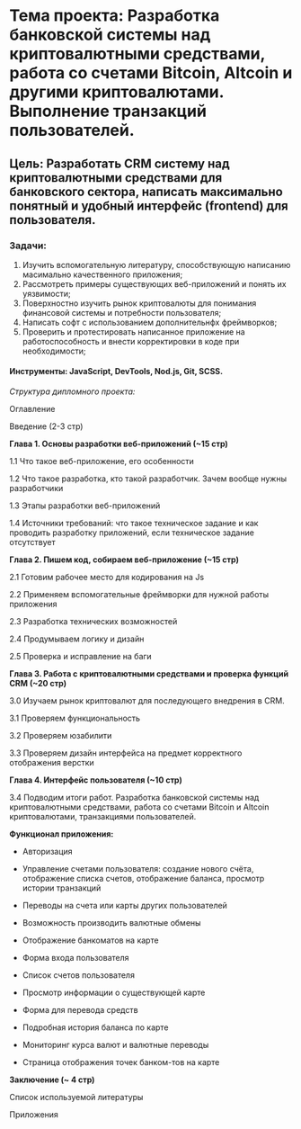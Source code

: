 # Тема проекта: Разработка банковской системы над криптовалютными средствами, работа со счетами Bitcoin, Altcoin и другими криптовалютами. Выполнение транзакций пользователей.

## Цель: Разработать CRM систему над криптовалютными средствами для банковского сектора, написать максимально понятный и удобный интерфейс (frontend) для пользователя. ##

### Задачи: ###
1.	Изучить вспомогательную литературу, способствующую написанию масимально качественного приложения;
2.	Рассмотреть примеры существующих веб-приложений и понять их уязвимости;
3.	Поверхностно изучить рынок криптовалюты для понимания финансовой системы и потребности пользователя; 
4.	Написать софт с использованием дополнительнфх фреймворков;
5.	Проверить и протестировать написанное приложение на работоспособность и внести корректировки в коде при необходимости;
	
#### Инструменты: JavaScript, DevTools, Nod.js, Git, SCSS. 

*Структура дипломного проекта:*

Оглавление

Введение (2-3 стр)

**Глава 1. Основы разработки 
веб-приложений (~15 стр)**

1.1 Что такое 
веб-приложение, его особенности

1.2 Что такое разработка, кто такой разработчик. Зачем вообще нужны разработчики

1.3 Этапы разработки веб-приложений

1.4 Источники требований: что такое техническое задание и как проводить разработку приложений, если техническое задание отсутствует

**Глава 2. Пишем код, собираем веб-приложение (~15 стр)**

2.1 Готовим рабочее место для кодирования на Js

2.2 Применяем вспомогательные фреймворки для нужной работы приложения

2.3 Разработка технических возможностей

2.4 Продумываем логику и дизайн

2.5 Проверка и исправление на баги

**Глава 3. Работа с криптовалютными средствами и проверка функций CRM (~20 стр)**

3.0 Изучаем рынок криптовалют для последующего внедрения в CRM.

3.1 Проверяем функциональность

3.2 Проверяем юзабилити

3.3 Проверяем дизайн интерфейса на предмет корректного отображения верстки


**Глава 4. Интерфейс пользователя  (~10 стр)**

3.4 Подводим итоги работ. Разработка банковской системы над криптовалютными средствами, работа со счетами Bitcoin и Altcoin криптовалютами, транзакциями пользователей.

**Функционал приложения:**

* Авторизация 
* Управление счетами пользователя: создание нового счёта, отображение списка  счетов, отображение баланса, просмотр истории транзакций 

* Переводы на счета или карты других пользователей 

* Возможность производить валютные обмены 

* Отображение банкоматов на карте 

* Форма входа пользователя 

* Список счетов пользователя 

* Просмотр информации о существующей карте 

* Форма для перевода средств 

* Подробная история баланса по карте 

* Мониторинг курса валют и валютные переводы 

* Страница отображения точек банком-тов на карте

**Заключение (~ 4 стр)**

Список используемой литературы

Приложения
